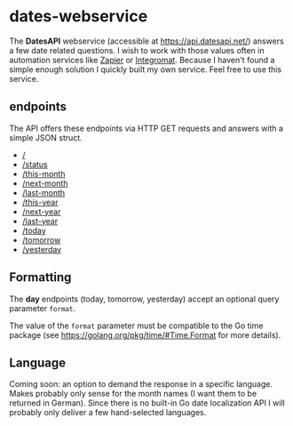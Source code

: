 # dates-webservice

The **DatesAPI** webservice (accessible at https://api.datesapi.net/) answers a few date related questions. I wish to work with those values often in automation services like [Zapier](https://zapier.com/) or [Integromat](https://www.integromat.com/). Because I haven't found a simple enough solution I quickly built my own service. Feel free to use this service.

## endpoints

The API offers these endpoints via HTTP GET requests and answers with a simple JSON struct.

- [/](https://api.datesapi.net/)
- [/status](https://api.datesapi.net/status)
- [/this-month](https://api.datesapi.net/this-month)
- [/next-month](https://api.datesapi.net/next-month)
- [/last-month](https://api.datesapi.net/last-month)
- [/this-year](https://api.datesapi.net/this-year)
- [/next-year](https://api.datesapi.net/next-year)
- [/last-year](https://api.datesapi.net/last-year)
- [/today](https://api.datesapi.net/today)
- [/tomorrow](https://api.datesapi.net/tomorrow)
- [/yesterday](https://api.datesapi.net/yesterday)

## Formatting

The **day** endpoints (today, tomorrow, yesterday) accept an optional query parameter `format`.

The value of the `format` parameter must be compatible to the Go time package (see https://golang.org/pkg/time/#Time.Format for more details).

## Language

Coming soon: an option to demand the response in a specific language. Makes probably only sense for the month names (I want them to be returned in German). Since there is no built-in Go date localization API I will probably only deliver a few hand-selected languages.

